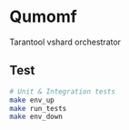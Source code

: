 # Qumomf

Tarantool vshard orchestrator

## Test

```bash
# Unit & Integration tests
make env_up
make run_tests
make env_down
```
